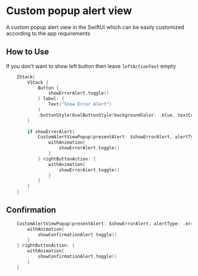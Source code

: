 # Custom popup alert view
A custom popup alert view in the SwiftUi which can be easily customized according to the app requirements

## How to Use
If you don't want to show left button then leave `leftActionText` empty

```Swift
    ZStack{
        VStack {
            Button {
                showErrorAlert.toggle()
            } label: {
                Text("Show Error Alert")
            }
            .buttonStyle(OvalButtonStyle(backgroundColor: .blue, textColor: .white))
        }
        
        if showErrorAlert{
            CustomAlertViewPopup(presentAlert: $showErrorAlert, alertType: .error(title: "Oops!", message: "You cannot make this bbooking in the app. Please contact the team directly for assistance.",leftActionText: ""), isShowVerticalButtons: false){
                withAnimation{
                    showErrorAlert.toggle()
                }
            } rightButtonAction: {
                withAnimation{
                    showErrorAlert.toggle()
                }
            }
        }
    }
```
## Confirmation

```Swift
    CustomAlertViewPopup(presentAlert: $showErrorAlert, alertType: .error(title: "Confirm!", message: "Are you sure you want to delete this?",leftActionText: "Cancel", rightActionText: "Sure!"), isShowVerticalButtons: false){
        withAnimation{
            showConfirmationAlert.toggle()
        }
    } rightButtonAction: {
        withAnimation{
            showConfirmationAlert.toggle()
        }
    }
```
